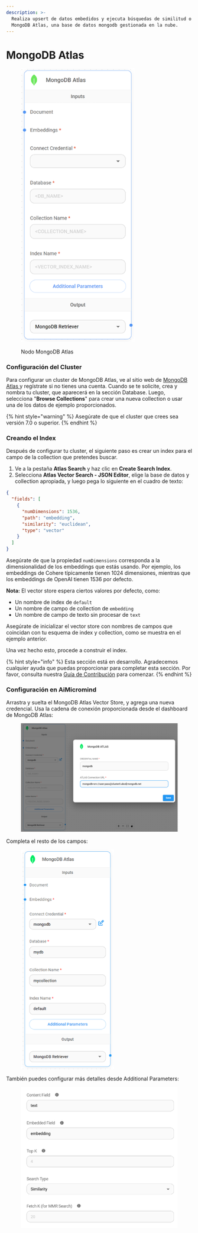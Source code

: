 ```yaml
---
description: >-
  Realiza upsert de datos embedidos y ejecuta búsquedas de similitud o mmr sobre consultas usando
  MongoDB Atlas, una base de datos mongodb gestionada en la nube.
---
```


# MongoDB Atlas

<figure><img src="../../../.gitbook/assets/image (161).png" alt="" width="308"><figcaption><p>Nodo MongoDB Atlas</p></figcaption></figure>

### Configuración del Cluster[​](https://js.langchain.com/docs/integrations/vectorstores/mongodb_atlas/#initial-cluster-configuration) <a href="#initial-cluster-configuration" id="initial-cluster-configuration"></a>

Para configurar un cluster de MongoDB Atlas, ve al sitio web de [MongoDB Atlas ](https://www.mongodb.com/)y regístrate si no tienes una cuenta. Cuando se te solicite, crea y nombra tu cluster, que aparecerá en la sección Database. Luego, selecciona "**Browse Collections**" para crear una nueva collection o usar una de los datos de ejemplo proporcionados.

{% hint style="warning" %}
Asegúrate de que el cluster que crees sea versión 7.0 o superior.
{% endhint %}

### Creando el Index

Después de configurar tu cluster, el siguiente paso es crear un index para el campo de la collection que pretendes buscar.

1. Ve a la pestaña **Atlas Search** y haz clic en **Create Search Index**.
2. Selecciona **Atlas Vector Search - JSON Editor**, elige la base de datos y collection apropiada, y luego pega lo siguiente en el cuadro de texto:

```json
{
  "fields": [
    {
      "numDimensions": 1536,
      "path": "embedding",
      "similarity": "euclidean",
      "type": "vector"
    }
  ]
}
```

Asegúrate de que la propiedad `numDimensions` corresponda a la dimensionalidad de los embeddings que estás usando. Por ejemplo, los embeddings de Cohere típicamente tienen 1024 dimensiones, mientras que los embeddings de OpenAI tienen 1536 por defecto.

**Nota:** El vector store espera ciertos valores por defecto, como:

* Un nombre de index de `default`
* Un nombre de campo de collection de `embedding`
* Un nombre de campo de texto sin procesar de `text`

Asegúrate de inicializar el vector store con nombres de campos que coincidan con tu esquema de index y collection, como se muestra en el ejemplo anterior.

Una vez hecho esto, procede a construir el index.

{% hint style="info" %}
Esta sección está en desarrollo. Agradecemos cualquier ayuda que puedas proporcionar para completar esta sección. Por favor, consulta nuestra [Guía de Contribución](../../../contributing/) para comenzar.
{% endhint %}

### Configuración en AiMicromind

Arrastra y suelta el MongoDB Atlas Vector Store, y agrega una nueva credencial. Usa la cadena de conexión proporcionada desde el dashboard de MongoDB Atlas:

<figure><img src="../../../.gitbook/assets/image (1) (1) (1) (1) (1) (1) (1).png" alt=""><figcaption></figcaption></figure>

Completa el resto de los campos:

<figure><img src="../../../.gitbook/assets/image (1) (1) (1) (1) (1) (1) (1) (1).png" alt="" width="252"><figcaption></figcaption></figure>

También puedes configurar más detalles desde Additional Parameters:

<figure><img src="../../../.gitbook/assets/image (164).png" alt="" width="518"><figcaption></figcaption></figure>
